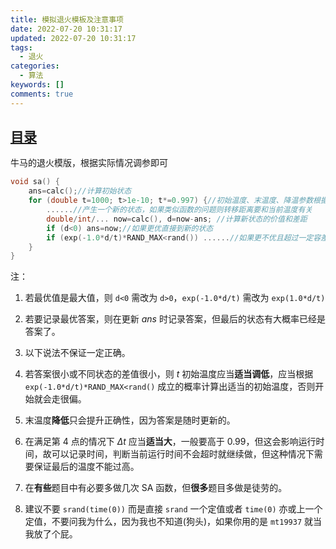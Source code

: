 ```yaml
---
title: 模拟退火模板及注意事项
date: 2022-07-20 10:31:17
updated: 2022-07-20 10:31:17
tags:
  - 退火
categories:
  - 算法
keywords: []
comments: true
---
```

## [目录](https://www.luogu.com.cn/paste/kz05fzm0)

牛马的退火模版，根据实际情况调参即可

```cpp
void sa() {
	ans=calc();//计算初始状态 
	for (double t=1000; t>1e-10; t*=0.997) {//初始温度、末温度、降温参数根据题目修改 
		......//产生一个新的状态，如果类似函数的问题则转移距离要和当前温度有关
		double/int/... now=calc(), d=now-ans; //计算新状态的价值和差距 
		if (d<0) ans=now;//如果更优直接到新的状态 
		if (exp(-1.0*d/t)*RAND_MAX<rand()) ......//如果更不优且超过一定容差则恢复原来状态 
	}
}
```

注：

1. 若最优值是最大值，则 `d<0`  需改为 `d>0`，`exp(-1.0*d/t)` 需改为 `exp(1.0*d/t)`

2. 若要记录最优答案，则在更新 $ans$ 时记录答案，但最后的状态有大概率已经是答案了。
3. 以下说法不保证一定正确。
4. 若答案很小或不同状态的差值很小，则 $t$ 初始温度应当**适当调低**，应当根据 `exp(-1.0*d/t)*RAND_MAX<rand()` 成立的概率计算出适当的初始温度，否则开始就会走很偏。
5. 末温度**降低**只会提升正确性，因为答案是随时更新的。
6. 在满足第 $4$ 点的情况下 $Δt$ 应当**适当大**，一般要高于 $0.99$，但这会影响运行时间，故可以记录时间，判断当前运行时间不会超时就继续做，但这种情况下需要保证最后的温度不能过高。
7. 在**有些**题目中有必要多做几次 SA 函数，但**很多**题目多做是徒劳的。
8. 建议不要 `srand(time(0))` 而是直接 `srand` 一个定值或者 `time(0)` 亦或上一个定值，不要问我为什么，因为我也不知道(狗头)，如果你用的是 `mt19937` 就当我放了个屁。